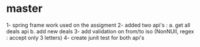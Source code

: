 # master

1- spring frame work used on the assigment
2- added two api's : 
  a. get all deals api
  b. add new deals
3- add validation on from/to iso (NonNUll, regex : accept only 3 letters)
4- create junit test for both api's
